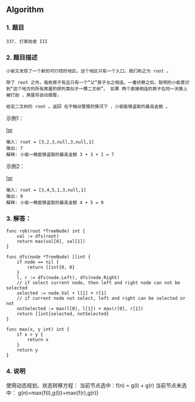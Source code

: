 ## Algorithm
### 1. 题目
```
337. 打家劫舍 III
```
### 2. 题目描述
```
小偷又发现了一个新的可行窃的地区。这个地区只有一个入口，我们称之为 root 。

除了 root 之外，每栋房子有且只有一个“父“房子与之相连。一番侦察之后，聪明的小偷意识到“这个地方的所有房屋的排列类似于一棵二叉树”。 如果 两个直接相连的房子在同一天晚上被打劫 ，房屋将自动报警。

给定二叉树的 root 。返回 在不触动警报的情况下 ，小偷能够盗取的最高金额 。
```

示例1：

[!qr](./images/0404_a_1.jpg)

```
输入: root = [3,2,3,null,3,null,1]
输出: 7 
解释: 小偷一晚能够盗取的最高金额 3 + 3 + 1 = 7
```

示例2：

[!qr](./images/0404_a_2.jpg)

```
输入: root = [3,4,5,1,3,null,1]
输出: 9
解释: 小偷一晚能够盗取的最高金额 4 + 5 = 9
```

### 3. 解答：
```golang
func rob(root *TreeNode) int {
	val := dfs(root)
	return max(val[0], val[1])
}

func dfs(node *TreeNode) []int {
	if node == nil {
		return []int{0, 0}
	}
	l, r := dfs(node.Left), dfs(node.Right)
	// if select current node, then left and right node can not be selected
	selected := node.Val + l[1] + r[1]
	// if current node not select, left and right can be selected or not
	notSelected := max(l[0], l[1]) + max(r[0], r[1])
	return []int{selected, notSelected}
}

func max(x, y int) int {
	if x > y {
		return x
	}
	return y
}
```
### 4. 说明
使用动态规划，状态转移方程：
当前节点选中：f(n) = g(l) + g(r)
当前节点未选中： g(n)=max{f(l),g(l)}+max{f(r),g(r)}